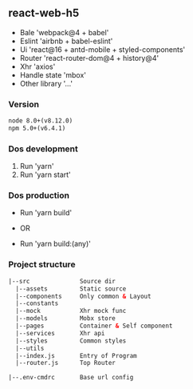 ## react-web-h5

* Bale 'webpack@4 + babel'
* Eslint 'airbnb + babel-eslint'
* Ui 'react@16 + antd-mobile + styled-components'
* Router 'react-router-dom@4 + history@4'
* Xhr 'axios'
* Handle state 'mbox'
* Other library '...'


### Version
```html
node 8.0+(v8.12.0)
npm 5.0+(v6.4.1)
```

### Dos development
1. Run 'yarn'
2. Run 'yarn start'


### Dos production
* Run 'yarn build'

* OR

* Run 'yarn build:(any)'


### Project structure
```html
|--src              Source dir
  |--assets         Static source
  |--components     Only common & Layout
  |--constants      
  |--mock           Xhr mock func
  |--models         Mobx store
  |--pages          Container & Self component
  |--services       Xhr api
  |--styles         Common styles
  |--utils          
  |--index.js       Entry of Program
  |--router.js      Top Router        

|--.env-cmdrc       Base url config
```
